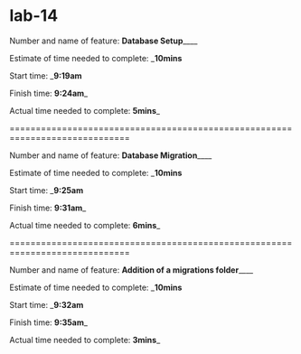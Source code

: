 # lab-14

Number and name of feature: ______________Database Setup__________________

Estimate of time needed to complete: ___10mins__

Start time: ___9:19am__

Finish time: __9:24am___

Actual time needed to complete: __5mins___

=============================================================================

Number and name of feature: ______________Database Migration__________________

Estimate of time needed to complete: ___10mins__

Start time: ___9:25am__

Finish time: __9:31am___

Actual time needed to complete: __6mins___

=============================================================================

Number and name of feature: ______________Addition of a migrations folder__________________

Estimate of time needed to complete: ___10mins__

Start time: ___9:32am__

Finish time: __9:35am___

Actual time needed to complete: __3mins___